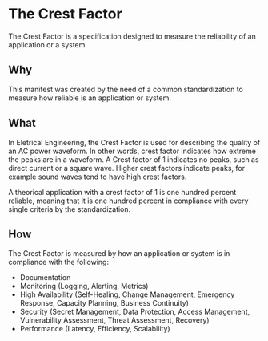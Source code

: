 # The Crest Factor

The Crest Factor is a specification designed to measure the reliability of an application or a system.

## Why

This manifest was created by the need of a common standardization to measure how reliable is an application or system.

## What

In Eletrical Engineering, the Crest Factor is used for describing the quality of an AC power waveform. In other words, crest factor indicates how extreme the peaks are in a waveform. A Crest factor of 1 indicates no peaks, such as direct current or a square wave. Higher crest factors indicate peaks, for example sound waves tend to have high crest factors.

A theorical application with a crest factor of 1 is one hundred percent reliable, meaning that it is one hundred percent in compliance with every single criteria  by the standardization.

## How

The Crest Factor is measured by how an application or system is in compliance with the following:
- Documentation
- Monitoring (Logging, Alerting, Metrics)
- High Availability (Self-Healing, Change Management, Emergency Response, Capacity Planning, Business Continuity)
- Security (Secret Management, Data Protection, Access Management, Vulnerability Assessment, Threat Assessment, Recovery)
- Performance (Latency, Efficiency, Scalability)
